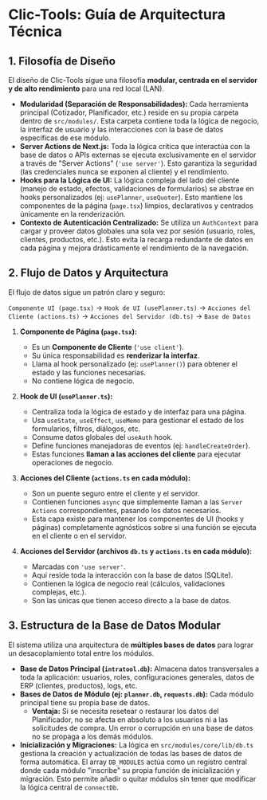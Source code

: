 # Clic-Tools: Guía de Arquitectura Técnica

## 1. Filosofía de Diseño

El diseño de Clic-Tools sigue una filosofía **modular, centrada en el servidor y de alto rendimiento** para una red local (LAN).

-   **Modularidad (Separación de Responsabilidades):** Cada herramienta principal (Cotizador, Planificador, etc.) reside en su propia carpeta dentro de `src/modules/`. Esta carpeta contiene toda la lógica de negocio, la interfaz de usuario y las interacciones con la base de datos específicas de ese módulo.
-   **Server Actions de Next.js:** Toda la lógica crítica que interactúa con la base de datos o APIs externas se ejecuta exclusivamente en el servidor a través de "Server Actions" (`'use server'`). Esto garantiza la seguridad (las credenciales nunca se exponen al cliente) y el rendimiento.
-   **Hooks para la Lógica de UI:** La lógica compleja del lado del cliente (manejo de estado, efectos, validaciones de formularios) se abstrae en hooks personalizados (ej: `usePlanner`, `useQuoter`). Esto mantiene los componentes de la página (`page.tsx`) limpios, declarativos y centrados únicamente en la renderización.
-   **Contexto de Autenticación Centralizado:** Se utiliza un `AuthContext` para cargar y proveer datos globales una sola vez por sesión (usuario, roles, clientes, productos, etc.). Esto evita la recarga redundante de datos en cada página y mejora drásticamente el rendimiento de la navegación.

## 2. Flujo de Datos y Arquitectura

El flujo de datos sigue un patrón claro y seguro:

`Componente UI (page.tsx)` -> `Hook de UI (usePlanner.ts)` -> `Acciones del Cliente (actions.ts)` -> `Acciones del Servidor (db.ts)` -> `Base de Datos`

1.  **Componente de Página (`page.tsx`):**
    -   Es un **Componente de Cliente** (`'use client'`).
    -   Su única responsabilidad es **renderizar la interfaz**.
    -   Llama al hook personalizado (ej: `usePlanner()`) para obtener el estado y las funciones necesarias.
    -   No contiene lógica de negocio.

2.  **Hook de UI (`usePlanner.ts`):**
    -   Centraliza toda la lógica de estado y de interfaz para una página.
    -   Usa `useState`, `useEffect`, `useMemo` para gestionar el estado de los formularios, filtros, diálogos, etc.
    -   Consume datos globales del `useAuth` hook.
    -   Define funciones manejadoras de eventos (ej: `handleCreateOrder`).
    -   Estas funciones **llaman a las acciones del cliente** para ejecutar operaciones de negocio.

3.  **Acciones del Cliente (`actions.ts` en cada módulo):**
    -   Son un puente seguro entre el cliente y el servidor.
    -   Contienen funciones `async` que simplemente llaman a las `Server Actions` correspondientes, pasando los datos necesarios.
    -   Esta capa existe para mantener los componentes de UI (hooks y páginas) completamente agnósticos sobre si una función se ejecuta en el cliente o en el servidor.

4.  **Acciones del Servidor (archivos `db.ts` y `actions.ts` en cada módulo):**
    -   Marcadas con `'use server'`.
    -   Aquí reside toda la interacción con la base de datos (SQLite).
    -   Contienen la lógica de negocio real (cálculos, validaciones complejas, etc.).
    -   Son las únicas que tienen acceso directo a la base de datos.

## 3. Estructura de la Base de Datos Modular

El sistema utiliza una arquitectura de **múltiples bases de datos** para lograr un desacoplamiento total entre los módulos.

-   **Base de Datos Principal (`intratool.db`):** Almacena datos transversales a toda la aplicación: usuarios, roles, configuraciones generales, datos de ERP (clientes, productos), logs, etc.
-   **Bases de Datos de Módulo (ej: `planner.db`, `requests.db`):** Cada módulo principal tiene su propia base de datos.
    -   **Ventaja:** Si se necesita resetear o restaurar los datos del Planificador, no se afecta en absoluto a los usuarios ni a las solicitudes de compra. Un error o corrupción en una base de datos no se propaga a los demás módulos.
-   **Inicialización y Migraciones:** La lógica en `src/modules/core/lib/db.ts` gestiona la creación y actualización de todas las bases de datos de forma automática. El array `DB_MODULES` actúa como un registro central donde cada módulo "inscribe" su propia función de inicialización y migración. Esto permite añadir o quitar módulos sin tener que modificar la lógica central de `connectDb`.
